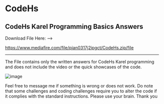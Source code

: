 # CodeHs
CodeHs Karel Programming Basics Answers
---

Download File Here: -->

https://www.mediafire.com/file/pian0317j2ipgct/CodeHs.zip/file

--------
The File contains only the written answers for CodeHs Karel programming and does not include the video or the quick showcases of the code.

![image](https://github.com/Themanhimself115/CodeHs/assets/117300149/78c90be7-2d32-4ba3-88db-8b4ae646cba6)

Feel free to message me if something is wrong or does not work.
Do note that some challenges and coding challenges require you to alter the code if it complies with the standard instructions.
Please use your brain.
Thank you

